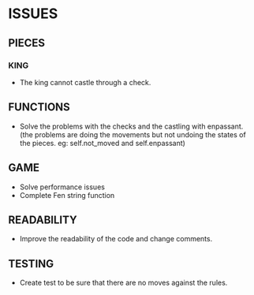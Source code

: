 # ISSUES

## PIECES

### KING
- The king cannot castle through a check.

## FUNCTIONS
- Solve the problems with the checks
  and the castling with enpassant.
  (the problems are doing the movements but not undoing the states of the pieces. eg: self.not_moved and self.enpassant)
  
## GAME
- Solve performance issues
- Complete Fen string function

## READABILITY
- Improve the readability of the code and change comments.

## TESTING
- Create test to be sure that there are no moves against the rules.

